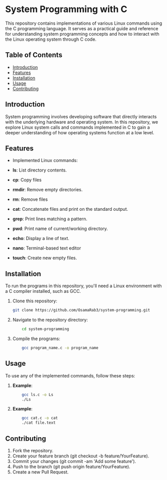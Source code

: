 # System Programming with C

This repository contains implementations of various Linux commands using the C programming language. It serves as a practical guide and reference for understanding system programming concepts and how to interact with the Linux operating system through C code.

## Table of Contents

- [Introduction](#introduction)
- [Features](#features)
- [Installation](#installation)
- [Usage](#usage)
- [Contributing](#contributing)

## Introduction

System programming involves developing software that directly interacts with the underlying hardware and operating system. In this repository, we explore Linux system calls and commands implemented in C to gain a deeper understanding of how operating systems function at a low level.

## Features

- Implemented Linux commands:

- **ls**: List directory contents.
- **cp**: Copy files 
- **rmdir**: Remove empty directories.
- **rm**: Remove files
- **cat**: Concatenate files and print on the standard output.
- **grep**: Print lines matching a pattern.
- **pwd**: Print name of current/working directory.
- **echo**: Display a line of text.
- **nano**: Terminal-based text editor
- **touch**: Create new empty files.

## Installation

To run the programs in this repository, you'll need a Linux environment with a C compiler installed, such as GCC.

1. Clone this repository:
   ```bash
   git clone https://github.com/OsamaRab3/system-programming.git

2. Navigate to the repository directory:
    ```bash
        cd system-programming
3. Compile the programs:
    ```bash 
        gcc program_name.c -o program_name

## Usage

To use any of the implemented commands, follow these steps:

1. **Example**:
    ```bash
        gcc ls.c -o Ls
        ./Ls 
2. **Example**:
    ```bash 
        gcc cat.c -o cat
        ./cat file.text

## Contributing

1. Fork the repository.
2. Create your feature branch (git checkout -b feature/YourFeature).
3. Commit your changes (git commit -am 'Add some feature').
4. Push to the branch (git push origin feature/YourFeature).
5. Create a new Pull Request.



